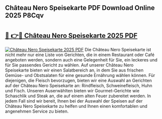 ## Château Nero Speisekarte PDF Download Online 2025 P8Cqv

# <h2><a href="http://gce9ac.nevu.top/?p=Ch%c3%a2teau+Nero+Speisekarte">🔗 👉🔴 Château Nero Speisekarte 2025 PDF</a></h2>

[![Château Nero Speisekarte 2025 PDF](https://i.imgur.com/dBaPXMq.png)](http://gce9ac.nevu.top/?p=Ch%c3%a2teau+Nero+Speisekarte)
Die Château Nero Speisekarte ist nicht mehr nur eine Liste von Gerichten, die in einem Restaurant oder Café angeboten werden, sondern auch eine Gelegenheit für Sie, ein leckeres und für Sie passendes Gericht zu wählen. Auf unserer Château Nero Speisekarte bieten wir einen Salatbereich an, in dem Sie aus frischen Gemüse- und Obstsalaten für eine gesunde Ernährung wählen können. Für diejenigen, die Fleisch bevorzugen, bieten wir eine Auswahl an Gerichten auf der Château Nero Speisekarte an: Rindfleisch, Schweinefleisch, Huhn und Fisch. Unseren Auserwählten bieten wir Gourmet-Gerichte wie Schaschlik und Steak an, die auf einem alten Feuer zubereitet werden. In jedem Fall sind wir bereit, Ihnen bei der Auswahl der Speisen auf der Château Nero Speisekarte zu helfen und Ihnen einen komfortablen und angenehmen Service zu bieten.
